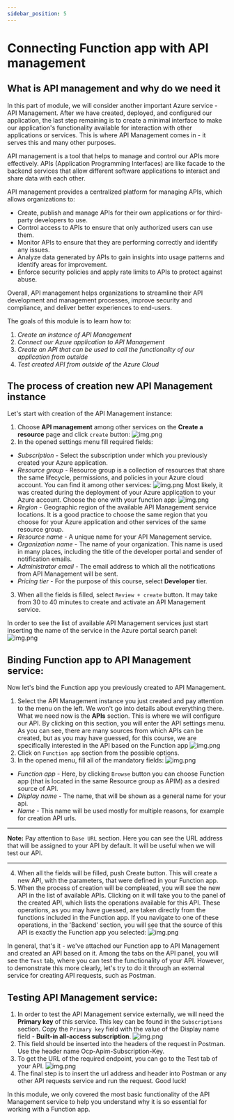 ```yaml
---
sidebar_position: 5
---
```


# Connecting Function app with API management

## What is API management and why do we need it

In this part of module, we will consider another important Azure service - API Management. After we have created, deployed, and configured our application, the last step remaining is to create a minimal interface to make our application's functionality available for interaction with other applications or services. This is where API Management comes in - it serves this and many other purposes.

API management is a tool that helps to manage and control our APIs more effectively. APIs (Application Programming Interfaces) are like facade to the backend services that allow different software applications to interact and share data with each other.

API management provides a centralized platform for managing APIs, which allows organizations to:

- Create, publish and manage APIs for their own applications or for third-party developers to use.
- Control access to APIs to ensure that only authorized users can use them.
- Monitor APIs to ensure that they are performing correctly and identify any issues.
- Analyze data generated by APIs to gain insights into usage patterns and identify areas for improvement.
- Enforce security policies and apply rate limits to APIs to protect against abuse.

Overall, API management helps organizations to streamline their API development and management processes, improve security and compliance, and deliver better experiences to end-users.

The goals of this module is to learn how to:
1. _Create an instance of API Management_
2. _Connect our Azure application to API Management_
3. _Create an API that can be used to call the functionality of our application from outside_
4. _Test created API from outside of the Azure Cloud_

## The process of creation new API Management instance

Let's start with creation of the API Management instance:

1. Choose **API management** among other services on the **Create a resource** page and click `create` button: ![img.png](assets/api_management/create_resource.png)
2. In the opened settings menu fill required fields:
- _Subscription_ - Select the subscription under which you previously created your Azure application.
- _Resource group_ - Resource group is a collection of resources that share the same lifecycle, permissions, and policies in your Azure cloud account. You can find it among other services: ![img.png](assets/api_management/resource_groups.png)
Most likely, it was created during the deployment of your Azure application to your Azure account. Choose the one with your function app: ![img.png](assets/api_management/your_resource_group.png)
- _Region_ - Geographic region of the available API Management service locations. It is a good practice to choose the same region that you choose for your Azure application and other services of the same resource group.
- _Resource name_ - A unique name for your API Management service.
- _Organization name_ - The name of your organization. This name is used in many places, including the title of the developer portal and sender of notification emails.
- _Administrator email_ - The email address to which all the notifications from API Management will be sent.
- _Pricing tier_ - For the purpose of this course, select **Developer** tier.
3. When all the fields is filled, select `Review + create` button. It may take from 30 to 40 minutes to create and activate an API Management service.

In order to see the list of available API Management services just start inserting the name of the service in the Azure portal search panel:
![img.png](assets/api_management/APIM_search.png)

## Binding Function app to API Management service:

Now let's bind the Function app you previously created to API Management.
1. Select the API Management instance you just created and pay attention to the menu on the left. We won't go into details about everything there. What we need now is the **APIs** section. This is where we will configure our API. By clicking on this section, you will enter the API settings menu. As you can see, there are many sources from which APIs can be created, but as you may have guessed, for this course, we are specifically interested in the API based on the Function app ![img.png](assets/api_management/APIs.png)
2. Click on `Function app` section from the possible options.
3. In the opened menu, fill all of the mandatory fields: ![img.png](assets/api_management/create_from_function_app.png)
- _Function app_ - Here, by clicking `Browse` button you can choose Function app (that is located in the same Resource group as APIM) as a desired source of API.
- _Display name_ - The name, that will be shown as a general name for your api.
- _Name_ - This name will be used mostly for multiple reasons, for example for creation API urls.
---
__Note:__
Pay attention to `Base URL` section. Here you can see the URL address that will be assigned to your API by default. It will be useful when we will test our API.

---
4. When all the fields will be filled, push Create button. This will create a new API, with the parameters, that were defined in your Function app.
5. When the process of creation will be compleated, you will see the new API in the list of available APIs. Clicking on it will take you to the panel of the created API, which lists the operations available for this API. These operations, as you may have guessed, are taken directly from the functions included in the Function app. If you navigate to one of these operations, in the 'Backend' section, you will see that the source of this API is exactly the Function app you selected: ![img.png](assets/api_management/new_api.png)

In general, that's it - we've attached our Function app to API Management and created an API based on it. Among the tabs on the API panel, you will see the `Test` tab, where you can test the functionality of your API. However, to demonstrate this more clearly, let's try to do it through an external service for creating API requests, such as Postman.

## Testing API Management service:
1. In order to test the API Management service externally, we will need the **Primary key** of this service. This key can be found in the `Subscriptions` section. Copy the `Primary key` field with the value of the Display name field - **Built-in all-access subscription**. ![img.png](assets/api_management/subscription_key.png)
2. This field should be inserted into the headers of the request in Postman. Use the header name Ocp-Apim-Subscription-Key.
3. To get the URL of the required endpoint, you can go to the Test tab of your API. ![img.png](assets/api_management/request_url.png)
4. The final step is to insert the url address and header into Postman or any other API requests service and run the request. Good luck!

In this module, we only covered the most basic functionality of the API Management service to help you understand why it is so essential for working with a Function app.
